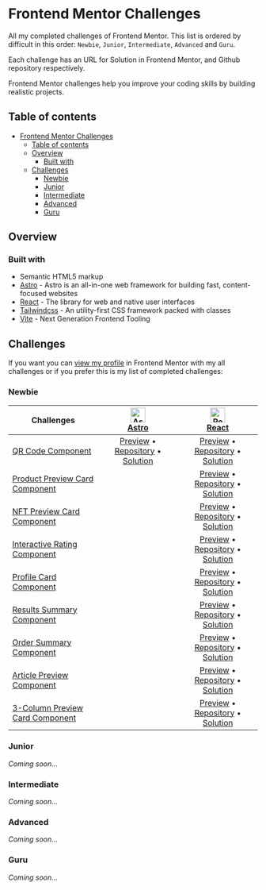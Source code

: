 # Frontend Mentor Challenges

All my completed challenges of Frontend Mentor. This list is ordered by difficult in this order: `Newbie`, `Junior`, `Intermediate`, `Advanced` and `Guru`.

Each challenge has an URL for Solution in Frontend Mentor, and Github repository respectively.

Frontend Mentor challenges help you improve your coding skills by building realistic projects.

## Table of contents

- [Frontend Mentor Challenges](#frontend-mentor-challenges)
  - [Table of contents](#table-of-contents)
  - [Overview](#overview)
    - [Built with](#built-with)
  - [Challenges](#challenges)
    - [Newbie](#newbie)
    - [Junior](#junior)
    - [Intermediate](#intermediate)
    - [Advanced](#advanced)
    - [Guru](#guru)

## Overview

### Built with

- Semantic HTML5 markup
- [Astro](https://astro.build) - Astro is an all-in-one web framework for building fast, content-focused websites
- [React](https://reactjs.org) - The library for web and native user interfaces
- [Tailwindcss](https://tailwindcss.com) - An utility-first CSS framework packed with classes
- [Vite](https://vitejs.dev) - Next Generation Frontend Tooling

## Challenges

If you want you can [view my profile](https://www.frontendmentor.io/profile/Ciensprog) in Frontend Mentor with my all challenges or if you prefer this is my list of completed challenges:

### Newbie

<!-- prettier-ignore -->
| Challenges | <a href="https://astro.build"><img src="https://skillicons.dev/icons?theme=dark&i=astro" height="30" width="30" alt="Astro" /><br />Astro</a> | <a href="https://react.dev"><img src="https://skillicons.dev/icons?theme=dark&i=react" height="30" width="30" alt="React" /><br />React</a> |
| --- | :---: | :---: |
| [QR Code Component](https://www.frontendmentor.io/challenges/qr-code-component-iux_sIO_H) | [Preview](https://ciensprog.github.io/FM-001-QR-Code-Component-With-Astro/) • [Repository](https://github.com/Ciensprog/FM-001-QR-Code-Component-With-Astro) • [Solution](https://www.frontendmentor.io/solutions/qr-code-component-with-astro-kT5EJ5nacW) | [Preview](https://ciensprog.github.io/FM-001-QR-code-component/) • [Repository](https://github.com/Ciensprog/FM-001-QR-code-component) • [Solution](https://www.frontendmentor.io/solutions/qr-code-component-jleqdwHF8k) |
| [Product Preview Card Component](https://www.frontendmentor.io/challenges/product-preview-card-component-GO7UmttRfa) |  | [Preview](https://ciensprog.github.io/FM-002-Product-Preview-Card-Component/) • [Repository](https://github.com/Ciensprog/FM-002-Product-Preview-Card-Component) • [Solution](https://www.frontendmentor.io/solutions/product-preview-card-component-riJ8h4-u8Z) |
| [NFT Preview Card Component](https://www.frontendmentor.io/challenges/nft-preview-card-component-SbdUL_w0U) |  | [Preview](https://ciensprog.github.io/FM-003-NFT-Preview-Card-Component/) • [Repository](https://github.com/Ciensprog/FM-003-NFT-Preview-Card-Component) • [Solution](https://www.frontendmentor.io/solutions/nft-preview-card-component-Nnnuw1iNrX) |
| [Interactive Rating Component](https://www.frontendmentor.io/challenges/interactive-rating-component-koxpeBUmI) |  | [Preview](https://ciensprog.github.io/FM-004-Interactive-Rating-Component/) • [Repository](https://github.com/Ciensprog/FM-004-Interactive-Rating-Component) • [Solution](https://www.frontendmentor.io/solutions/interactive-rating-component-SgpEUFftS-) |
| [Profile Card Component](https://www.frontendmentor.io/challenges/profile-card-component-cfArpWshJ) |  | [Preview](https://ciensprog.github.io/FM-005-Profile-Card-Component/) • [Repository](https://github.com/Ciensprog/FM-005-Profile-Card-Component) • [Solution](https://www.frontendmentor.io/solutions/profile-card-component-UycOGfQO5Q) |
| [Results Summary Component](https://www.frontendmentor.io/challenges/results-summary-component-CE_K6s0maV) |  | [Preview](https://ciensprog.github.io/FM-006-Results-Summary-Component/) • [Repository](https://github.com/Ciensprog/FM-006-Results-Summary-Component) • [Solution](https://www.frontendmentor.io/solutions/results-summary-component-ngQPa1Kef5) |
| [Order Summary Component](https://www.frontendmentor.io/challenges/order-summary-component-QlPmajDUj) |  | [Preview](https://ciensprog.github.io/FM-007-Order-Summary-Component/) • [Repository](https://github.com/Ciensprog/FM-007-Order-Summary-Component) • [Solution](https://www.frontendmentor.io/solutions/order-summary-component-9Pmp9NMGMF) |
| [Article Preview Component](https://www.frontendmentor.io/challenges/article-preview-component-dYBN_pYFT) |  | [Preview](https://ciensprog.github.io/FM-008-Article-Preview-Component/) • [Repository](https://github.com/Ciensprog/FM-008-Article-Preview-Component) • [Solution](https://www.frontendmentor.io/solutions/article-preview-component-jE08Y4LMR1) |
| [3-Column Preview Card Component](https://www.frontendmentor.io/challenges/3column-preview-card-component-pH92eAR2-) |  | [Preview](https://ciensprog.github.io/FM-009-3-Column-Preview-Card-Component/) • [Repository](https://github.com/Ciensprog/FM-009-3-Column-Preview-Card-Component) • [Solution](https://www.frontendmentor.io/solutions/3column-preview-card-component-O-PDM9bFO6) |

### Junior

_Coming soon..._

### Intermediate

_Coming soon..._

### Advanced

_Coming soon..._

### Guru

_Coming soon..._
